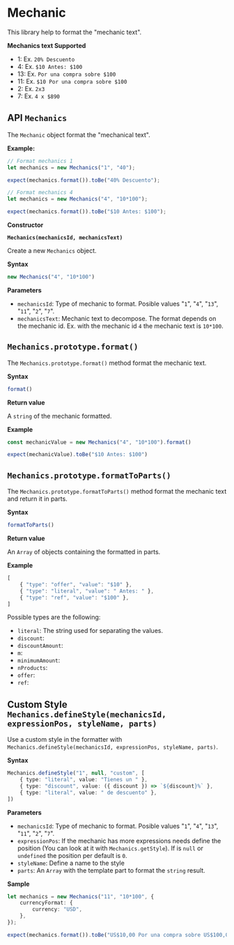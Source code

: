 # Mechanic

This library help to format the "mechanic text".

**Mechanics text Supported**

- 1: Ex. `20% Descuento`
- 4: Ex. `$10 Antes: $100`
- 13: Ex. `Por una compra sobre $100`
- 11: Ex. `$10 Por una compra sobre $100`
- 2: Ex. `2x3`
- 7: Ex. `4 x $890`


## API `Mechanics`

The `Mechanic` object format the "mechanical text".

**Example:**

```ts
// Format mechanics 1
let mechanics = new Mechanics("1", "40");

expect(mechanics.format()).toBe("40% Descuento");

// Format mechanics 4
let mechanics = new Mechanics("4", "10*100");

expect(mechanics.format()).toBe("$10 Antes: $100");
```

**Constructor** 

**``Mechanics(mechanicsId, mechanicsText)``**

Create a new `Mechanics` object.

**Syntax**

```ts
new Mechanics("4", "10*100")
```

**Parameters**

- `mechanicsId`: Type of mechanic to format. Posible values "`1`", "`4`", "`13`", "`11`", "`2`", "`7`".
- `mechanicsText`: Mechanic text to decompose. The format depends on the mechanic id. Ex. with the mechanic id `4` the mechanic text is `10*100`.


## `Mechanics.prototype.format()`

The `Mechanics.prototype.format()` method format the mechanic text.

**Syntax**

```ts
format()
```

**Return value**

A `string` of the mechanic formatted.

**Example**

```ts
const mechanicValue = new Mechanics("4", "10*100").format()

expect(mechanicValue).toBe("$10 Antes: $100")
```


## `Mechanics.prototype.formatToParts()`

The `Mechanics.prototype.formatToParts()` method format the mechanic text and return it in parts.

**Syntax**

```ts
formatToParts()
```

**Return value**

An `Array` of objects containing the formatted in parts. 

**Example**

```ts
[
    { "type": "offer", "value": "$10" },
    { "type": "literal", "value": " Antes: " },
    { "type": "ref", "value": "$100" },
]
```

Possible types are the following:

- `literal`: The string used for separating the values.
- `discount`:
- `discountAmount`:
- `m`:
- `minimumAmount`:
- `nProducts`:
- `offer`:
- `ref`:


## Custom Style `Mechanics.defineStyle(mechanicsId, expressionPos, styleName, parts)`

Use a custom style in the formatter with `Mechanics.defineStyle(mechanicsId, expressionPos, styleName, parts)`.

**Syntax**

```ts
Mechanics.defineStyle("1", null, "custom", [
    { type: "literal", value: "Tienes un " },
    { type: "discount", value: ({ discount }) => `${discount}%` },
    { type: "literal", value: " de descuento" },
])
```

**Parameters**

- `mechanicsId`: Type of mechanic to format. Posible values "`1`", "`4`", "`13`", "`11`", "`2`", "`7`".
- `expressionPos`: If the mechanic has more expressions needs define the position (You can look at it with `Mechanics.getStyle`). If is `null` or `undefined` the position per default is `0`.
- `styleName`: Define a name to the style
- `parts`: An `Array` with the template part to format the `string` result.


**Sample**

```ts
let mechanics = new Mechanics("11", "10*100", {
    currencyFormat: {
        currency: "USD",
    },
});

expect(mechanics.format()).toBe("US$10,00 Por una compra sobre US$100,00");
```

